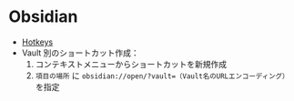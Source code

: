 # Obsidian

+ [Hotkeys](./obsidian/hotkeys.json)
+ Vault 別のショートカット作成：
    1. コンテキストメニューからショートカットを新規作成
    1. `項目の場所` に `obsidian://open/?vault=（Vault名のURLエンコーディング）` を指定